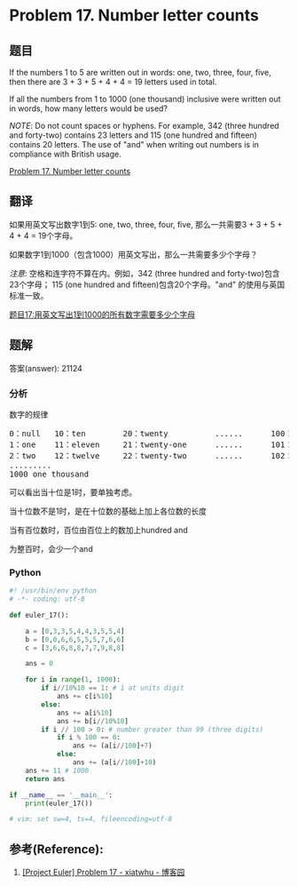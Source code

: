 Problem 17. Number letter counts
==================================

## 题目

If the numbers 1 to 5 are written out in words: one, two, three, four, five, then there are 3 + 3 + 5 + 4 + 4 = 19 letters used in total.

If all the numbers from 1 to 1000 (one thousand) inclusive were written out in words, how many letters would be used?

*NOTE*: Do not count spaces or hyphens. For example, 342 (three hundred and forty-two) contains 23 letters and 115 (one hundred and fifteen) contains 20 letters. The use of "and" when writing out numbers is in compliance with British usage.

[Problem 17. Number letter counts](https://projecteuler.net/problem=17 "Problem 17")

## 翻译

如果用英文写出数字1到5: one, two, three, four, five, 那么一共需要3 + 3 + 5 + 4 + 4 = 19个字母。

如果数字1到1000（包含1000）用英文写出，那么一共需要多少个字母？

*注意*: 空格和连字符不算在内。例如，342 (three hundred and forty-two)包含23个字母； 115 (one hundred and fifteen)包含20个字母。"and" 的使用与英国标准一致。

[题目17:用英文写出1到1000的所有数字需要多少个字母](http://pe.spiritzhang.com/index.php/2011-05-11-09-44-54/18-1711000 "题目17")

## 题解

答案(answer): 21124

### 分析

数字的规律

<pre>
0：null   10：ten        20：twenty          ......      100：one hundred
1：one    11：eleven     21：twenty-one      ......      101：one hundred and one
2：two    12：twelve     22：twenty-two      ......      102：one hundred and two
.........
1000 one thousand
</pre>

可以看出当十位是1时，要单独考虑。

当十位数不是1时，是在十位数的基础上加上各位数的长度

当有百位数时，百位由百位上的数加上hundred and

为整百时，会少一个and

### Python

~~~python
#! /usr/bin/env python
# -*- coding: utf-8

def euler_17():

    a = [0,3,3,5,4,4,3,5,5,4]
    b = [0,0,6,6,5,5,5,7,6,6]
    c = [3,6,6,8,8,7,7,9,8,8]

    ans = 0

    for i in range(1, 1000):
        if i//10%10 == 1: # 1 at units digit
            ans += c[i%10]
        else:
            ans += a[i%10]
            ans += b[i//10%10]
        if i // 100 > 0: # number greater than 99 (three digits)
            if i % 100 == 0:
                ans += (a[i//100]+7)
            else:
                ans += (a[i//100]+10)
    ans += 11 # 1000
    return ans

if __name__ == '__main__':
    print(euler_17())

# vim: set sw=4, ts=4, fileencoding=utf-8
~~~

## 参考(Reference):
1. [[Project Euler] Problem 17 - xiatwhu - 博客园](http://www.cnblogs.com/xianglan/archive/2011/03/03/1970334.html)

